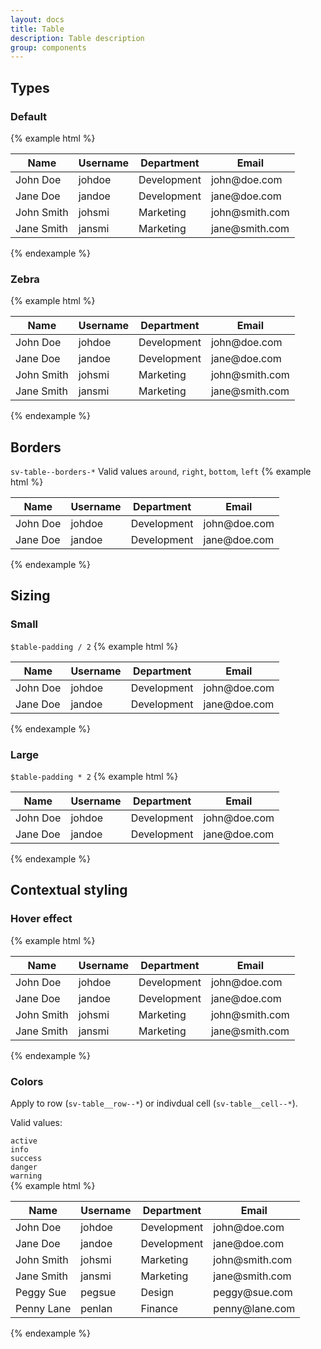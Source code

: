 ```yaml
---
layout: docs
title: Table
description: Table description
group: components
---
```

## Types ##
### Default ###
{% example html %}

<table class="sv-table">
   <thead>
      <tr>
         <th>Name</th>
         <th>Username</th>
         <th>Department</th>
         <th>Email</th>
      </tr>
   </thead>
   <tbody>
      <tr>
         <td>John Doe</td>
         <td>johdoe</td>
         <td>Development</td>
         <td>john@doe.com</td>
      </tr>
      <tr>
         <td>Jane Doe</td>
         <td>jandoe</td>
         <td>Development</td>
         <td>jane@doe.com</td>
      </tr>
      <tr>
         <td>John Smith</td>
         <td>johsmi</td>
         <td>Marketing</td>
         <td>john@smith.com</td>
      </tr>
      <tr>
         <td>Jane Smith</td>
         <td>jansmi</td>
         <td>Marketing</td>
         <td>jane@smith.com</td>
      </tr>                  
   </tbody>
</table>

{% endexample %}

### Zebra ###
{% example html %}

<table class="sv-table sv-table--zebra">
   <thead>
      <tr>
         <th>Name</th>
         <th>Username</th>
         <th>Department</th>
         <th>Email</th>
      </tr>
   </thead>
   <tbody>
      <tr>
         <td>John Doe</td>
         <td>johdoe</td>
         <td>Development</td>
         <td>john@doe.com</td>
      </tr>
      <tr>
         <td>Jane Doe</td>
         <td>jandoe</td>
         <td>Development</td>
         <td>jane@doe.com</td>
      </tr>
      <tr>
         <td>John Smith</td>
         <td>johsmi</td>
         <td>Marketing</td>
         <td>john@smith.com</td>
      </tr>
      <tr>
         <td>Jane Smith</td>
         <td>jansmi</td>
         <td>Marketing</td>
         <td>jane@smith.com</td>
      </tr>                  
   </tbody>
</table>

{% endexample %}

## Borders ##
`sv-table--borders-*` Valid values `around`, `right`, `bottom`, `left`
{% example html %}

<table class="sv-table sv-table--borders-around">
   <thead>
      <tr>
         <th>Name</th>
         <th>Username</th>
         <th>Department</th>
         <th>Email</th>
      </tr>
   </thead>
   <tbody>
      <tr>
         <td>John Doe</td>
         <td>johdoe</td>
         <td>Development</td>
         <td>john@doe.com</td>
      </tr>
      <tr>
         <td>Jane Doe</td>
         <td>jandoe</td>
         <td>Development</td>
         <td>jane@doe.com</td>
      </tr>             
   </tbody>
</table>

{% endexample %}

## Sizing ##
### Small ###
`$table-padding / 2`
{% example html %}

<table class="sv-table sv-table--small">
   <thead>
      <tr>
         <th>Name</th>
         <th>Username</th>
         <th>Department</th>
         <th>Email</th>
      </tr>
   </thead>
   <tbody>
      <tr>
         <td>John Doe</td>
         <td>johdoe</td>
         <td>Development</td>
         <td>john@doe.com</td>
      </tr>
      <tr>
         <td>Jane Doe</td>
         <td>jandoe</td>
         <td>Development</td>
         <td>jane@doe.com</td>
      </tr>             
   </tbody>
</table>

{% endexample %}

### Large ###
`$table-padding * 2`
{% example html %}

<table class="sv-table sv-table--large">
   <thead>
      <tr>
         <th>Name</th>
         <th>Username</th>
         <th>Department</th>
         <th>Email</th>
      </tr>
   </thead>
   <tbody>
      <tr>
         <td>John Doe</td>
         <td>johdoe</td>
         <td>Development</td>
         <td>john@doe.com</td>
      </tr>
      <tr>
         <td>Jane Doe</td>
         <td>jandoe</td>
         <td>Development</td>
         <td>jane@doe.com</td>
      </tr>             
   </tbody>
</table>

{% endexample %}

## Contextual styling ###
### Hover effect ###
{% example html %}

<table class="sv-table sv-table--hover">
   <thead>
      <tr>
         <th>Name</th>
         <th>Username</th>
         <th>Department</th>
         <th>Email</th>
      </tr>
   </thead>
   <tbody>
      <tr>
         <td>John Doe</td>
         <td>johdoe</td>
         <td>Development</td>
         <td>john@doe.com</td>
      </tr>
      <tr>
         <td>Jane Doe</td>
         <td>jandoe</td>
         <td>Development</td>
         <td>jane@doe.com</td>
      </tr>
      <tr>
         <td>John Smith</td>
         <td>johsmi</td>
         <td>Marketing</td>
         <td>john@smith.com</td>
      </tr>
      <tr>
         <td>Jane Smith</td>
         <td>jansmi</td>
         <td>Marketing</td>
         <td>jane@smith.com</td>
      </tr>             
   </tbody>
</table>

{% endexample %}

### Colors ###
Apply to row (`sv-table__row--*`) or indivdual cell (`sv-table__cell--*`).

Valid values:

`active` <br/>
`info` <br/>
`success` <br/>
`danger` <br/>
`warning` <br/>
{% example html %}

<table class="sv-table">
   <thead>
      <tr>
         <th>Name</th>
         <th>Username</th>
         <th>Department</th>
         <th>Email</th>
      </tr>
   </thead>
   <tbody>
      <tr class="sv-table__row--active">
         <td>John Doe</td>
         <td>johdoe</td>
         <td>Development</td>
         <td>john@doe.com</td>
      </tr>
      <tr class="sv-table__row--info">
         <td>Jane Doe</td>
         <td>jandoe</td>
         <td>Development</td>
         <td>jane@doe.com</td>
      </tr>
      <tr class="sv-table__row--success">
         <td>John Smith</td>
         <td>johsmi</td>
         <td>Marketing</td>
         <td>john@smith.com</td>
      </tr>
      <tr class="sv-table__row--danger">
         <td>Jane Smith</td>
         <td>jansmi</td>
         <td>Marketing</td>
         <td>jane@smith.com</td>
      </tr>
      <tr class="sv-table__row--warning">
         <td>Peggy Sue</td>
         <td>pegsue</td>
         <td>Design</td>
         <td>peggy@sue.com</td>
      </tr>
      <tr>
         <td class="sv-table__cell--active">Penny Lane</td>
         <td class="sv-table__cell--info">penlan</td>
         <td class="sv-table__cell--success">Finance</td>
         <td class="sv-table__cell--danger">penny@lane.com</td>
      </tr>        
   </tbody>
</table>

{% endexample %}
